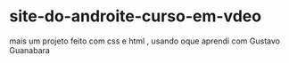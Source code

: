 # site-do-androite-curso-em-vdeo
mais um projeto feito com css e html , usando oque aprendi com Gustavo Guanabara
